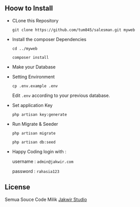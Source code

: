 
## Hoow to Install

- CLone this Repository

    `git clone https://github.com/tum845/salesman.git myweb`
- Install the composer Dependencies

   `cd ../myweb`
   
    `composer install`
    
- Make your Database

- Setting Environment

    `cp .env.example .env` 
    
    Edit `.env`  according to your previous database.
    
- Set application Key

    `php artisan key:generate`
- Run Migrate & Seeder

    `php artisan migrate`
    
    `php artisan db:seed`
- Happy Coding
    login with :
    
     username : `admin@jakwir.com`
          
     password : `rahasia123`

## License

Semua Souce Code Milik [Jakwir Studio](//jakwir.com)